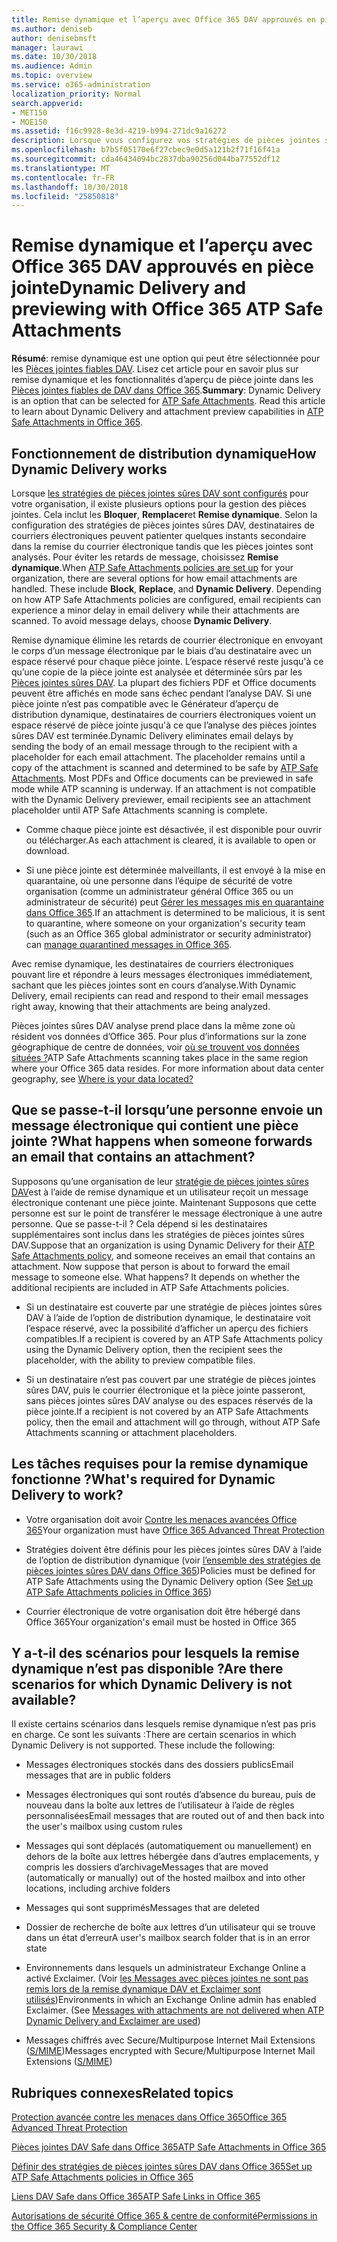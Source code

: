 ```yaml
---
title: Remise dynamique et l’aperçu avec Office 365 DAV approuvés en pièce jointe
ms.author: deniseb
author: denisebmsft
manager: laurawi
ms.date: 10/30/2018
ms.audience: Admin
ms.topic: overview
ms.service: o365-administration
localization_priority: Normal
search.appverid:
- MET150
- MOE150
ms.assetid: f16c9928-8e3d-4219-b994-271dc9a16272
description: Lorsque vous configurez vos stratégies de pièces jointes sûres DAV, vous choisissez remise dynamique afin d’éviter les retards de message et permettent aux utilisateurs d’afficher un aperçu des pièces jointes qui sont analysés.
ms.openlocfilehash: b7b5f05170e6f27cbec9e0d5a121b2f71f16f41a
ms.sourcegitcommit: cda46434094bc2837dba90256d044ba77552df12
ms.translationtype: MT
ms.contentlocale: fr-FR
ms.lasthandoff: 10/30/2018
ms.locfileid: "25850818"
---
```

# <a name="dynamic-delivery-and-previewing-with-office-365-atp-safe-attachments"></a><span data-ttu-id="70dc5-103">Remise dynamique et l’aperçu avec Office 365 DAV approuvés en pièce jointe</span><span class="sxs-lookup"><span data-stu-id="70dc5-103">Dynamic Delivery and previewing with Office 365 ATP Safe Attachments</span></span>

<span data-ttu-id="70dc5-p101">**Résumé**: remise dynamique est une option qui peut être sélectionnée pour les [Pièces jointes fiables DAV](atp-safe-attachments.md). Lisez cet article pour en savoir plus sur remise dynamique et les fonctionnalités d’aperçu de pièce jointe dans les [Pièces jointes fiables de DAV dans Office 365](atp-safe-attachments.md).</span><span class="sxs-lookup"><span data-stu-id="70dc5-p101">**Summary**: Dynamic Delivery is an option that can be selected for [ATP Safe Attachments](atp-safe-attachments.md). Read this article to learn about Dynamic Delivery and attachment preview capabilities in [ATP Safe Attachments in Office 365](atp-safe-attachments.md).</span></span>
  
## <a name="how-dynamic-delivery-works"></a><span data-ttu-id="70dc5-106">Fonctionnement de distribution dynamique</span><span class="sxs-lookup"><span data-stu-id="70dc5-106">How Dynamic Delivery works</span></span>

<span data-ttu-id="70dc5-p102">Lorsque [les stratégies de pièces jointes sûres DAV sont configurés](set-up-atp-safe-attachments-policies.md) pour votre organisation, il existe plusieurs options pour la gestion des pièces jointes. Cela inclut les **Bloquer**, **Remplacer**et **Remise dynamique**. Selon la configuration des stratégies de pièces jointes sûres DAV, destinataires de courriers électroniques peuvent patienter quelques instants secondaire dans la remise du courrier électronique tandis que les pièces jointes sont analysés. Pour éviter les retards de message, choisissez **Remise dynamique**.</span><span class="sxs-lookup"><span data-stu-id="70dc5-p102">When [ATP Safe Attachments policies are set up](set-up-atp-safe-attachments-policies.md) for your organization, there are several options for how email attachments are handled. These include **Block**, **Replace**, and **Dynamic Delivery**. Depending on how ATP Safe Attachments policies are configured, email recipients can experience a minor delay in email delivery while their attachments are scanned. To avoid message delays, choose **Dynamic Delivery**.</span></span>
  
<span data-ttu-id="70dc5-p103">Remise dynamique élimine les retards de courrier électronique en envoyant le corps d’un message électronique par le biais d’au destinataire avec un espace réservé pour chaque pièce jointe. L’espace réservé reste jusqu'à ce qu’une copie de la pièce jointe est analysée et déterminée sûrs par les [Pièces jointes sûres DAV](atp-safe-attachments.md). La plupart des fichiers PDF et Office documents peuvent être affichés en mode sans échec pendant l’analyse DAV. Si une pièce jointe n’est pas compatible avec le Générateur d’aperçu de distribution dynamique, destinataires de courriers électroniques voient un espace réservé de pièce jointe jusqu'à ce que l’analyse des pièces jointes sûres DAV est terminée.</span><span class="sxs-lookup"><span data-stu-id="70dc5-p103">Dynamic Delivery eliminates email delays by sending the body of an email message through to the recipient with a placeholder for each email attachment. The placeholder remains until a copy of the attachment is scanned and determined to be safe by [ATP Safe Attachments](atp-safe-attachments.md). Most PDFs and Office documents can be previewed in safe mode while ATP scanning is underway. If an attachment is not compatible with the Dynamic Delivery previewer, email recipients see an attachment placeholder until ATP Safe Attachments scanning is complete.</span></span>

- <span data-ttu-id="70dc5-115">Comme chaque pièce jointe est désactivée, il est disponible pour ouvrir ou télécharger.</span><span class="sxs-lookup"><span data-stu-id="70dc5-115">As each attachment is cleared, it is available to open or download.</span></span> 

- <span data-ttu-id="70dc5-116">Si une pièce jointe est déterminée malveillants, il est envoyé à la mise en quarantaine, où une personne dans l’équipe de sécurité de votre organisation (comme un administrateur général Office 365 ou un administrateur de sécurité) peut [Gérer les messages mis en quarantaine dans Office 365](manage-quarantined-messages-and-files.md).</span><span class="sxs-lookup"><span data-stu-id="70dc5-116">If an attachment is determined to be malicious, it is sent to quarantine, where someone on your organization's security team (such as an Office 365 global administrator or security administrator) can [manage quarantined messages in Office 365](manage-quarantined-messages-and-files.md).</span></span>

<span data-ttu-id="70dc5-117">Avec remise dynamique, les destinataires de courriers électroniques pouvant lire et répondre à leurs messages électroniques immédiatement, sachant que les pièces jointes sont en cours d’analyse.</span><span class="sxs-lookup"><span data-stu-id="70dc5-117">With Dynamic Delivery, email recipients can read and respond to their email messages right away, knowing that their attachments are being analyzed.</span></span> 

<span data-ttu-id="70dc5-p104">Pièces jointes sûres DAV analyse prend place dans la même zone où résident vos données d’Office 365. Pour plus d’informations sur la zone géographique de centre de données, voir [où se trouvent vos données situées ?](https://products.office.com/where-is-your-data-located?geo=All)</span><span class="sxs-lookup"><span data-stu-id="70dc5-p104">ATP Safe Attachments scanning takes place in the same region where your Office 365 data resides. For more information about data center geography, see [Where is your data located?](https://products.office.com/where-is-your-data-located?geo=All)</span></span> 
  
## <a name="what-happens-when-someone-forwards-an-email-that-contains-an-attachment"></a><span data-ttu-id="70dc5-120">Que se passe-t-il lorsqu’une personne envoie un message électronique qui contient une pièce jointe ?</span><span class="sxs-lookup"><span data-stu-id="70dc5-120">What happens when someone forwards an email that contains an attachment?</span></span>

<span data-ttu-id="70dc5-p105">Supposons qu’une organisation de leur [stratégie de pièces jointes sûres DAV](set-up-atp-safe-attachments-policies.md)est à l’aide de remise dynamique et un utilisateur reçoit un message électronique contenant une pièce jointe. Maintenant Supposons que cette personne est sur le point de transférer le message électronique à une autre personne. Que se passe-t-il ? Cela dépend si les destinataires supplémentaires sont inclus dans les stratégies de pièces jointes sûres DAV.</span><span class="sxs-lookup"><span data-stu-id="70dc5-p105">Suppose that an organization is using Dynamic Delivery for their [ATP Safe Attachments policy](set-up-atp-safe-attachments-policies.md), and someone receives an email that contains an attachment. Now suppose that person is about to forward the email message to someone else. What happens? It depends on whether the additional recipients are included in ATP Safe Attachments policies.</span></span>
  
- <span data-ttu-id="70dc5-125">Si un destinataire est couverte par une stratégie de pièces jointes sûres DAV à l’aide de l’option de distribution dynamique, le destinataire voit l’espace réservé, avec la possibilité d’afficher un aperçu des fichiers compatibles.</span><span class="sxs-lookup"><span data-stu-id="70dc5-125">If a recipient is covered by an ATP Safe Attachments policy using the Dynamic Delivery option, then the recipient sees the placeholder, with the ability to preview compatible files.</span></span>
    
- <span data-ttu-id="70dc5-126">Si un destinataire n’est pas couvert par une stratégie de pièces jointes sûres DAV, puis le courrier électronique et la pièce jointe passeront, sans pièces jointes sûres DAV analyse ou des espaces réservés de la pièce jointe.</span><span class="sxs-lookup"><span data-stu-id="70dc5-126">If a recipient is not covered by an ATP Safe Attachments policy, then the email and attachment will go through, without ATP Safe Attachments scanning or attachment placeholders.</span></span>
    
## <a name="whats-required-for-dynamic-delivery-to-work"></a><span data-ttu-id="70dc5-127">Les tâches requises pour la remise dynamique fonctionne ?</span><span class="sxs-lookup"><span data-stu-id="70dc5-127">What's required for Dynamic Delivery to work?</span></span>

- <span data-ttu-id="70dc5-128">Votre organisation doit avoir [Contre les menaces avancées Office 365](office-365-atp.md)</span><span class="sxs-lookup"><span data-stu-id="70dc5-128">Your organization must have [Office 365 Advanced Threat Protection](office-365-atp.md)</span></span>
    
- <span data-ttu-id="70dc5-129">Stratégies doivent être définis pour les pièces jointes sûres DAV à l’aide de l’option de distribution dynamique (voir [l’ensemble des stratégies de pièces jointes sûres DAV dans Office 365](set-up-atp-safe-attachments-policies.md))</span><span class="sxs-lookup"><span data-stu-id="70dc5-129">Policies must be defined for ATP Safe Attachments using the Dynamic Delivery option (See [Set up ATP Safe Attachments policies in Office 365](set-up-atp-safe-attachments-policies.md))</span></span>
    
- <span data-ttu-id="70dc5-130">Courrier électronique de votre organisation doit être hébergé dans Office 365</span><span class="sxs-lookup"><span data-stu-id="70dc5-130">Your organization's email must be hosted in Office 365</span></span>
    
## <a name="are-there-scenarios-for-which-dynamic-delivery-is-not-available"></a><span data-ttu-id="70dc5-131">Y a-t-il des scénarios pour lesquels la remise dynamique n’est pas disponible ?</span><span class="sxs-lookup"><span data-stu-id="70dc5-131">Are there scenarios for which Dynamic Delivery is not available?</span></span>

<span data-ttu-id="70dc5-p106">Il existe certains scénarios dans lesquels remise dynamique n’est pas pris en charge. Ce sont les suivants :</span><span class="sxs-lookup"><span data-stu-id="70dc5-p106">There are certain scenarios in which Dynamic Delivery is not supported. These include the following:</span></span>
  
- <span data-ttu-id="70dc5-134">Messages électroniques stockés dans des dossiers publics</span><span class="sxs-lookup"><span data-stu-id="70dc5-134">Email messages that are in public folders</span></span>
    
- <span data-ttu-id="70dc5-135">Messages électroniques qui sont routés d’absence du bureau, puis de nouveau dans la boîte aux lettres de l’utilisateur à l’aide de règles personnalisées</span><span class="sxs-lookup"><span data-stu-id="70dc5-135">Email messages that are routed out of and then back into the user's mailbox using custom rules</span></span>
    
- <span data-ttu-id="70dc5-136">Messages qui sont déplacés (automatiquement ou manuellement) en dehors de la boîte aux lettres hébergée dans d’autres emplacements, y compris les dossiers d’archivage</span><span class="sxs-lookup"><span data-stu-id="70dc5-136">Messages that are moved (automatically or manually) out of the hosted mailbox and into other locations, including archive folders</span></span>
    
- <span data-ttu-id="70dc5-137">Messages qui sont supprimés</span><span class="sxs-lookup"><span data-stu-id="70dc5-137">Messages that are deleted</span></span>
    
- <span data-ttu-id="70dc5-138">Dossier de recherche de boîte aux lettres d’un utilisateur qui se trouve dans un état d’erreur</span><span class="sxs-lookup"><span data-stu-id="70dc5-138">A user's mailbox search folder that is in an error state</span></span>
    
- <span data-ttu-id="70dc5-p107">Environnements dans lesquels un administrateur Exchange Online a activé Exclaimer. (Voir [les Messages avec pièces jointes ne sont pas remis lors de la remise dynamique DAV et Exclaimer sont utilisés](https://support.microsoft.com/help/4014438/messages-with-attachments-are-not-delivered-when-atp-dynamic-delivery))</span><span class="sxs-lookup"><span data-stu-id="70dc5-p107">Environments in which an Exchange Online admin has enabled Exclaimer. (See [Messages with attachments are not delivered when ATP Dynamic Delivery and Exclaimer are used](https://support.microsoft.com/help/4014438/messages-with-attachments-are-not-delivered-when-atp-dynamic-delivery))</span></span>

- <span data-ttu-id="70dc5-141">Messages chiffrés avec Secure/Multipurpose Internet Mail Extensions ([S/MIME](s-mime-for-message-signing-and-encryption.md))</span><span class="sxs-lookup"><span data-stu-id="70dc5-141">Messages encrypted with Secure/Multipurpose Internet Mail Extensions ([S/MIME](s-mime-for-message-signing-and-encryption.md))</span></span>
    
## <a name="related-topics"></a><span data-ttu-id="70dc5-142">Rubriques connexes</span><span class="sxs-lookup"><span data-stu-id="70dc5-142">Related topics</span></span>

[<span data-ttu-id="70dc5-143">Protection avancée contre les menaces dans Office 365</span><span class="sxs-lookup"><span data-stu-id="70dc5-143">Office 365 Advanced Threat Protection</span></span>](office-365-atp.md)
  
[<span data-ttu-id="70dc5-144">Pièces jointes DAV Safe dans Office 365</span><span class="sxs-lookup"><span data-stu-id="70dc5-144">ATP Safe Attachments in Office 365</span></span>](atp-safe-attachments.md)
  
[<span data-ttu-id="70dc5-145">Définir des stratégies de pièces jointes sûres DAV dans Office 365</span><span class="sxs-lookup"><span data-stu-id="70dc5-145">Set up ATP Safe Attachments policies in Office 365</span></span>](set-up-atp-safe-attachments-policies.md)
  
[<span data-ttu-id="70dc5-146">Liens DAV Safe dans Office 365</span><span class="sxs-lookup"><span data-stu-id="70dc5-146">ATP Safe Links in Office 365</span></span>](atp-safe-links.md)

[<span data-ttu-id="70dc5-147">Autorisations de sécurité Office 365 &amp; centre de conformité</span><span class="sxs-lookup"><span data-stu-id="70dc5-147">Permissions in the Office 365 Security &amp; Compliance Center</span></span>](permissions-in-the-security-and-compliance-center.md)
  

